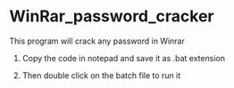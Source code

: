 # WinRar_password_cracker
This program will crack any password in Winrar

1) Copy the code in notepad and save it as .bat extension

2) Then double click on the batch file to run it

